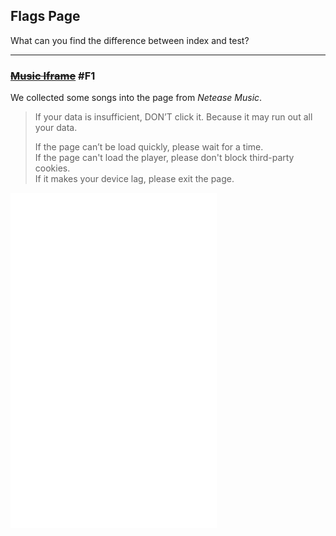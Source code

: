 ## Flags Page

What can you find the difference between index and test?

------

### ~~[Music Iframe](/flags/music-iframe_failed.md)~~ #F1

We collected some songs into the page from *Netease Music*.

> If your data is insufficient, DON’T click it. Because it may run out all your data.  
>
> If the page can’t be load quickly, please wait for a time.  
> If the page can't load the player, please don't block third-party cookies.  
> If it makes your device lag, please exit the page.  

<iframe frameborder="no" border="0" marginwidth="0" marginheight="0" width=330 height=86 src="//music.163.com/outchain/player?type=2&id=1310530415&auto=0&height=66"></iframe>

<iframe frameborder="no" border="0" marginwidth="0" marginheight="0" width=330 height=450 src="//music.163.com/outchain/player?type=0&id=2323009156&auto=0&height=430"></iframe>

